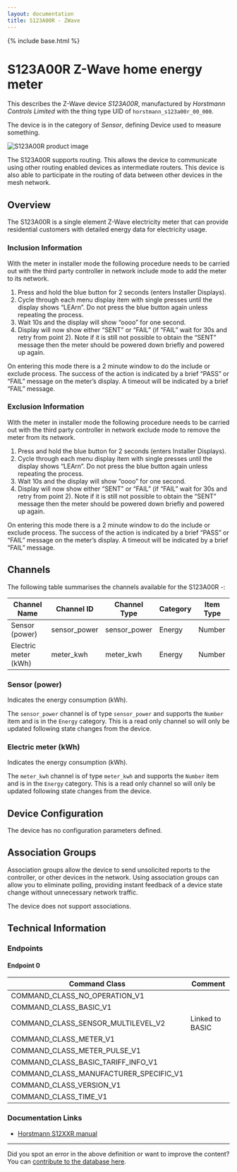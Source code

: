 ```yaml
---
layout: documentation
title: S123A00R - ZWave
---
```


{% include base.html %}

# S123A00R Z-Wave home energy meter
This describes the Z-Wave device *S123A00R*, manufactured by *Horstmann Controls Limited* with the thing type UID of ```horstmann_s123a00r_00_000```.

The device is in the category of *Sensor*, defining Device used to measure something.

![S123A00R product image](https://opensmarthouse.org/zwavedatabase/1013/image/)


The S123A00R supports routing. This allows the device to communicate using other routing enabled devices as intermediate routers.  This device is also able to participate in the routing of data between other devices in the mesh network.

## Overview

The S123A00R is a single element Z-Wave electricity meter that can provide residential customers with detailed energy data for electricity usage.

### Inclusion Information

With the meter in installer mode the following procedure needs to be carried out with the third party controller in network include mode to add the meter to its network.

  1. Press and hold the blue button for 2 seconds (enters Installer Displays).
  2. Cycle through each menu display item with single presses until the display shows “LEArn”. Do not press the blue button again unless repeating the process.
  3. Wait 10s and the display will show “oooo” for one second.
  4. Display will now show either “SENT” or “FAIL” (if “FAIL” wait for 30s and retry from point 2). Note if it is still not possible to obtain the “SENT” message then the meter should be powered down briefly and powered up again.

On entering this mode there is a 2 minute window to do the include or exclude process. The success of the action is indicated by a brief “PASS” or “FAIL” message on the meter’s display. A timeout will be indicated by a brief “FAIL” message. 

### Exclusion Information

With the meter in installer mode the following procedure needs to be carried out with the third party controller in network exclude mode to remove the meter from its network. 

  1. Press and hold the blue button for 2 seconds (enters Installer Displays). 
  2. Cycle through each menu display item with single presses until the display shows “LEArn”. Do not press the blue button again unless repeating the process. 
  3. Wait 10s and the display will show “oooo” for one second. 
  4. Display will now show either “SENT” or “FAIL” (if “FAIL” wait for 30s and retry from point 2). Note if it is still not possible to obtain the “SENT” message then the meter should be powered down briefly and powered up again.

On entering this mode there is a 2 minute window to do the include or exclude process. The success of the action is indicated by a brief “PASS” or “FAIL” message on the meter’s display. A timeout will be indicated by a brief “FAIL” message.

## Channels

The following table summarises the channels available for the S123A00R -:

| Channel Name | Channel ID | Channel Type | Category | Item Type |
|--------------|------------|--------------|----------|-----------|
| Sensor (power) | sensor_power | sensor_power | Energy | Number | 
| Electric meter (kWh) | meter_kwh | meter_kwh | Energy | Number | 

### Sensor (power)
Indicates the energy consumption (kWh).

The ```sensor_power``` channel is of type ```sensor_power``` and supports the ```Number``` item and is in the ```Energy``` category. This is a read only channel so will only be updated following state changes from the device.

### Electric meter (kWh)
Indicates the energy consumption (kWh).

The ```meter_kwh``` channel is of type ```meter_kwh``` and supports the ```Number``` item and is in the ```Energy``` category. This is a read only channel so will only be updated following state changes from the device.



## Device Configuration

The device has no configuration parameters defined.

## Association Groups

Association groups allow the device to send unsolicited reports to the controller, or other devices in the network. Using association groups can allow you to eliminate polling, providing instant feedback of a device state change without unnecessary network traffic.

The device does not support associations.
## Technical Information

### Endpoints

#### Endpoint 0

| Command Class | Comment |
|---------------|---------|
| COMMAND_CLASS_NO_OPERATION_V1| |
| COMMAND_CLASS_BASIC_V1| |
| COMMAND_CLASS_SENSOR_MULTILEVEL_V2| Linked to BASIC|
| COMMAND_CLASS_METER_V1| |
| COMMAND_CLASS_METER_PULSE_V1| |
| COMMAND_CLASS_BASIC_TARIFF_INFO_V1| |
| COMMAND_CLASS_MANUFACTURER_SPECIFIC_V1| |
| COMMAND_CLASS_VERSION_V1| |
| COMMAND_CLASS_TIME_V1| |

### Documentation Links

* [Horstmann S12XXR manual](https://opensmarthouse.org/zwavedatabase/1013/secure-s1xxr-electricity-meter-manual-us.pdf)

---

Did you spot an error in the above definition or want to improve the content?
You can [contribute to the database here](https://opensmarthouse.org/zwavedatabase/1013).
